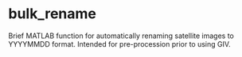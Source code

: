# bulk_rename
Brief MATLAB function for automatically renaming satellite images to YYYYMMDD format. Intended for pre-procession prior to using GIV.
